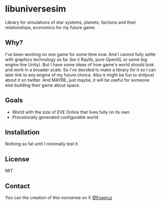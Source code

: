 # libuniversesim
Library for simulations of star systems, planets, factions and their relationships, economics for my future game.

## Why?
I've been working on one game for some time now.
And I cannot fully sellte with graphics technology so far (be it Raylib, pure OpenGL or some big engine line Unity).
But I have some ideas of how game's world should look and work in a broader scale.
So I've decided to make a library for it so I can later link to any engine of my future choice.
Also it might be fun to shitpost about it on twitter.
And MAYBE, just maybe, it will be useful for someone else building their game about space.

## Goals
- World with the size of EVE Online that lives fully on its own
- Procedurally generated configurable world

## Installation
Nothing so fat until I minimally test it.

## License
MIT

## Contact
You can the creation of this nonsense on X [@Enapiuz](https://x.com/Enapiuz)
